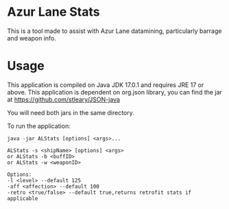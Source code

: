 # Azur Lane Stats

This is a tool made to assist with Azur Lane datamining, particularly barrage and weapon info.

# Usage

This application is compiled on Java JDK 17.0.1 and requires JRE 17 or above.
This application is dependent on org.json library, you can find the jar at 
https://github.com/stleary/JSON-java

You will need both jars in the same directory.

To run the application:

`java -jar ALStats [options] <args>...`

```
ALStats -s <shipName> [options] <args>
or ALStats -b <buffID>
or ALStats -w <weaponID>

Options:
-l <level> --default 125
-aff <affection> --default 100
-retro <true/false> --default true,returns retrofit stats if applicable
```
